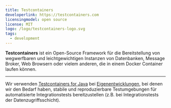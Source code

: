 ```yaml
---
title: Testcontainers
developerlink: https://testcontainers.com
licensingmodel: open source
license: MIT
logo: /logo/testcontainers-logo.svg
tags:
  - development
---
```


**Testcontainers** ist ein Open-Source Framework für die Bereitstellung von wegwerfbaren und leichtgewichtigen Instanzen von Datenbanken, Message Broker, Web Browsern oder vielem anderen, die in einem Docker Container laufen können.

---

Wir verwenden [Testcontainers for Java](https://java.testcontainers.org/) bei [Eigenentwicklungen](../publish.html), bei denen wir den Bedarf haben, stabile und reproduzierbare Testumgebungen für automatisierte Integrationstests bereitzustellen (z.B. bei Integrationstests der Datenzugriffsschicht).
